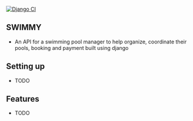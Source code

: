 [![Django CI](https://github.com/KNehe/swimmy/actions/workflows/django.yml/badge.svg)](https://github.com/KNehe/swimmy/actions/workflows/django.yml)

## SWIMMY

- An API for a swimming pool manager to help organize, coordinate their pools, booking and payment built using django

## Setting up
- TODO

## Features
- TODO